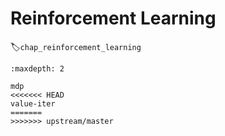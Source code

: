 # Reinforcement Learning
:label:`chap_reinforcement_learning`

```toc
:maxdepth: 2

mdp
<<<<<<< HEAD
value-iter
=======
>>>>>>> upstream/master
```
